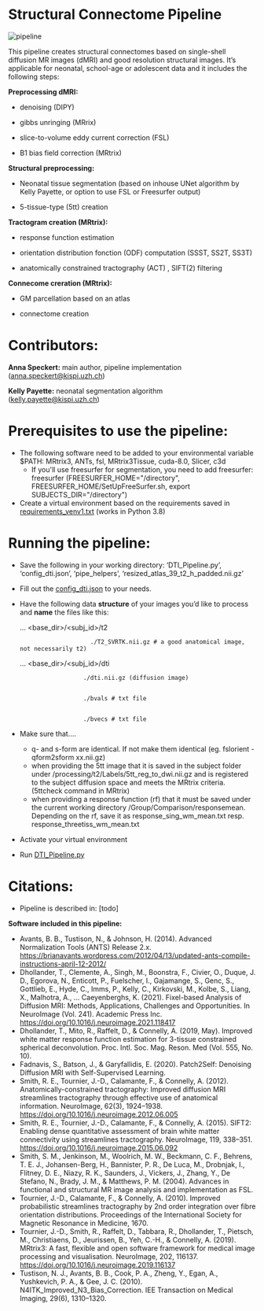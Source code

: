 # Structural Connectome Pipeline

![pipeline](https://github.com/annspe/connectome_pipeline/assets/98952324/7abf45f9-6992-43f0-b475-7d86e7c9e582)

This pipeline creates structural connectomes based on single-shell diffusion MR images (dMRI) and good resolution structural images. It’s applicable for neonatal, school-age or adolescent data and it includes the following steps: 


__Preprocessing dMRI:__


  *	denoising (DIPY) 

  
  *	gibbs unringing (MRrix)
  
  
  *	slice-to-volume eddy current correction (FSL)
  
  
  *	B1 bias field correction (MRtrix) 




__Structural preprocessing:__ 

  
  *	Neonatal tissue segmentation (based on inhouse UNet algorithm by Kelly Payette, or option to use FSL or Freesurfer output)
  
  
  *	5-tissue-type (5tt) creation 




__Tractogram creation (MRtrix):__ 

  
  *	response function estimation
  
  
  *	orientation distribution fonction (ODF) computation (SSST, SS2T, SS3T)
  
  
  *	anatomically constrained tractography (ACT) , SIFT(2) filtering




__Connecome creration (MRtrix):__ 

  
  *	GM parcellation based on an atlas
  
  
  *	connectome creation




# Contributors:
__Anna Speckert:__ main author, pipeline implementation (anna.speckert@kispi.uzh.ch)


__Kelly Payette:__ neonatal segmentation algorithm (kelly.payette@kispi.uzh.ch)




# Prerequisites to use the pipeline: 
* The following software need to be added to your environmental variable $PATH: MRtrix3, ANTs, fsl, MRtrix3Tissue, cuda-8.0, Slicer, c3d
    * If you'll use freesurfer for segmentation, you need to add freesurfer: freesurfer (FREESURFER_HOME="/directory", FREESURFER_HOME/SetUpFreeSurfer.sh, export SUBJECTS_DIR="/directory") 
*	Create a virtual environment based on the requirements saved in  [requirements_venv1.txt](requirements_venv1.txt) (works in Python 3.8) 


# Running the pipeline: 
  *	Save the following in your working directory: ‘DTI_Pipeline.py’, ‘config_dti.json’, ‘pipe_helpers’, ‘resized_atlas_39_t2_h_padded.nii.gz’
  *	Fill out the [config_dti.json](config_dti.json) to your needs. 
  *	Have the following data __structure__ of your images you’d like to process and __name__ the files like this: 


   	 ... <base_dir>/<subj_id>/t2


   	                        ./T2_SVRTK.nii.gz # a good anatomical image, not necessarily t2)


   	... <base_dir>/<subj_id>/dti


   	                      ./dti.nii.gz (diffusion image)


   	                      ./bvals # txt file 


   	                      ./bvecs # txt file

  * Make sure that….
      * q- and s-form are identical. If not make them identical (eg. fslorient -qform2sform xx.nii.gz)   
      * when providing the 5tt image that it is saved in the subject folder under /processing/t2/Labels/5tt_reg_to_dwi.nii.gz and is registered to the subject diffusion space and meets the MRtrix criteria. (5ttcheck command in MRtrix)
      *	when providing a response function (rf) that it must be saved under the current working directory /Group/Comparison/responsemean. Depending on the rf, save it as response_sing_wm_mean.txt resp. response_threetiss_wm_mean.txt
      
  * Activate your virtual environment 


  * Run [DTI_Pipeline.py](DTI_Pipeline.py)




# Citations:


* Pipeline is described in: [todo]



__Software included in this pipeline:__
* Avants, B. B., Tustison, N., & Johnson, H. (2014). Advanced Normalization Tools (ANTS) Release 2.x. https://brianavants.wordpress.com/2012/04/13/updated-ants-compile-instructions-april-12-2012/
* Dhollander, T., Clemente, A., Singh, M., Boonstra, F., Civier, O., Duque, J. D., Egorova, N., Enticott, P., Fuelscher, I., Gajamange, S., Genc, S., Gottlieb, E., Hyde, C., Imms, P., Kelly, C., Kirkovski, M., Kolbe, S., Liang, X., Malhotra, A., … Caeyenberghs, K. (2021). Fixel-based Analysis of Diffusion MRI: Methods, Applications, Challenges and Opportunities. In NeuroImage (Vol. 241). Academic Press Inc. https://doi.org/10.1016/j.neuroimage.2021.118417
* Dhollander, T., Mito, R., Raffelt, D., & Connelly, A. (2019, May). Improved white matter response function estimation for 3-tissue constrained spherical deconvolution. Proc. Intl. Soc. Mag. Reson. Med (Vol. 555, No. 10).
* Fadnavis, S., Batson, J., & Garyfallidis, E. (2020). Patch2Self: Denoising Diffusion MRI with Self-Supervised Learning.
* Smith, R. E., Tournier, J.-D., Calamante, F., & Connelly, A. (2012). Anatomically-constrained tractography: Improved diffusion MRI streamlines tractography through effective use of anatomical information. NeuroImage, 62(3), 1924–1938. https://doi.org/10.1016/j.neuroimage.2012.06.005
* Smith, R. E., Tournier, J.-D., Calamante, F., & Connelly, A. (2015). SIFT2: Enabling dense quantitative assessment of brain white matter connectivity using streamlines tractography. NeuroImage, 119, 338–351. https://doi.org/10.1016/j.neuroimage.2015.06.092
* Smith, S. M., Jenkinson, M., Woolrich, M. W., Beckmann, C. F., Behrens, T. E. J., Johansen-Berg, H., Bannister, P. R., De Luca, M., Drobnjak, I., Flitney, D. E., Niazy, R. K., Saunders, J., Vickers, J., Zhang, Y., De Stefano, N., Brady, J. M., & Matthews, P. M. (2004). Advances in functional and structural MR image analysis and implementation as FSL.
* Tournier, J.-D., Calamante, F., & Connelly, A. (2010). Improved probabilistic streamlines tractography by 2nd order integration over fibre orientation distributions. Proceedings of the International Society for Magnetic Resonance in Medicine, 1670.
* Tournier, J.-D., Smith, R., Raffelt, D., Tabbara, R., Dhollander, T., Pietsch, M., Christiaens, D., Jeurissen, B., Yeh, C.-H., & Connelly, A. (2019). MRtrix3: A fast, flexible and open software framework for medical image processing and visualisation. NeuroImage, 202, 116137. https://doi.org/10.1016/j.neuroimage.2019.116137
* Tustison, N. J., Avants, B. B., Cook, P. A., Zheng, Y., Egan, A., Yushkevich, P. A., & Gee, J. C. (2010). N4ITK_Improved_N3_Bias_Correction. IEE Transaction on Medical Imaging, 29(6), 1310–1320.

